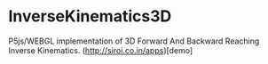 # InverseKinematics3D
P5js/WEBGL implementation of 3D Forward And Backward Reaching Inverse Kinematics.
(http://siroi.co.in/apps)[demo]
